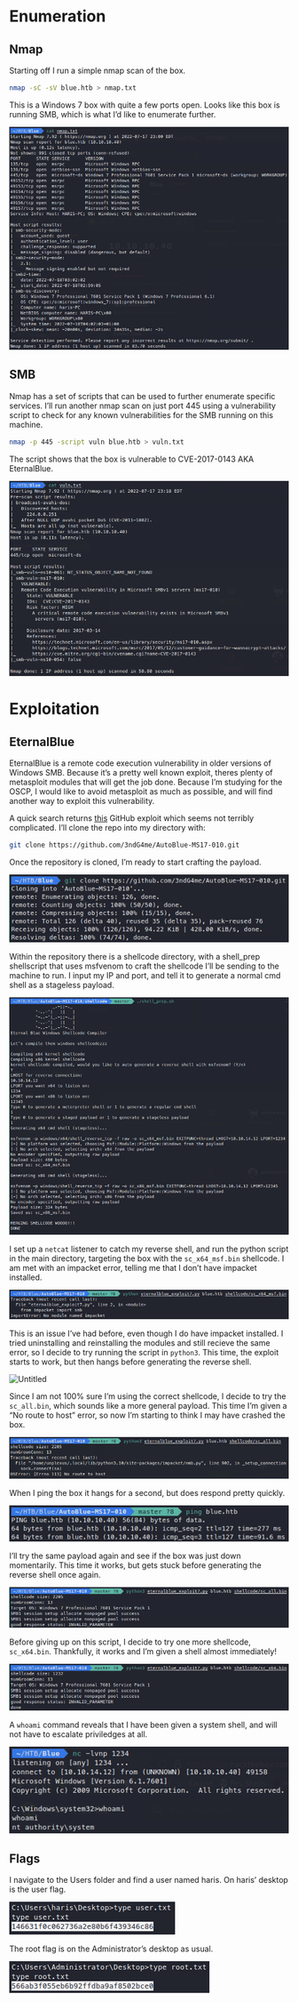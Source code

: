 # Enumeration

## Nmap

Starting off I run a simple nmap scan of the box.

```bash
nmap -sC -sV blue.htb > nmap.txt
```

This is a Windows 7 box with quite a few ports open. Looks like this box is running SMB, which is what I’d like to enumerate further.

![Untitled](POC/nmap.png)

## SMB

Nmap has a set of scripts that can be used to further enumerate specific services. I’ll run another nmap scan on just port 445 using a vulnerability script to check for any known vulnerabilities for the SMB running on this machine.

```bash
nmap -p 445 -script vuln blue.htb > vuln.txt
```

The script shows that the box is vulnerable to CVE-2017-0143 AKA EternalBlue.

![Untitled](POC/smb_vuln.png)

# Exploitation

## EternalBlue

EternalBlue is a remote code execution vulnerability in older versions of Windows SMB. Because it’s a pretty well known exploit, theres plenty of metasploit modules that will get the job done. Because I’m studying for the OSCP, I would like to avoid metasploit as much as possible, and will find another way to exploit this vulnerability.

A quick search returns [this](https://github.com/3ndG4me/AutoBlue-MS17-010.git) GitHub exploit which seems not terribly complicated. I’ll clone the repo into my directory with:

```bash
git clone https://github.com/3ndG4me/AutoBlue-MS17-010.git
```

Once the repository is cloned, I’m ready to start crafting the payload.

![Untitled](POC/clone_repo.png)

Within the repository there is a shellcode directory, with a shell_prep shellscript that uses msfvenom to craft the shellcode I’ll be sending to the machine to run. I input my IP and port, and tell it to generate a normal cmd shell as a stageless payload.

![Untitled](POC/shell_prep.png)

I set up a `netcat` listener to catch my reverse shell, and run the python script in the main directory, targeting the box with the `sc_x64_msf.bin` shellcode. I am met with an impacket error, telling me that I don’t have impacket installed. 

![Untitled](POC/impacket.png)

This is an issue I’ve had before, even though I do have impacket installed. I tried uninstalling and reinstalling the modules and still recieve the same error, so I decide to try running the script in `python3`. This time, the exploit starts to work, but then hangs before generating the reverse shell.

![Untitled](no_response.png)

Since I am not 100% sure I’m using the correct shellcode, I decide to try the `sc_all.bin`, which sounds like a more general payload. This time I’m given a “No route to host” error, so now I’m starting to think I may have crashed the box.

![Untitled](POC/no_route.png)

When I ping the box it hangs for a second, but does respond pretty quickly.

![Untitled](POC/ping.png)

I’ll try the same payload again and see if the box was just down momentarily. This time it works, but gets stuck before generating the reverse shell once again.

![Untitled](POC/no_response2.png)

Before giving up on this script, I decide to try one more shellcode, `sc_x64.bin`. Thankfully, it works and I’m given a shell almost immediately!

![Untitled](POC/exploited.png)

A `whoami` command reveals that I have been given a system shell, and will not have to escalate priviledges at all.

![Untitled](POC/system.png)

## Flags

I navigate to the Users folder and find a user named haris. On haris’ desktop is the user flag.

![Untitled](POC/user_flag.png)

The root flag is on the Administrator’s desktop as usual.

![Untitled](POC/root_flag.png)
